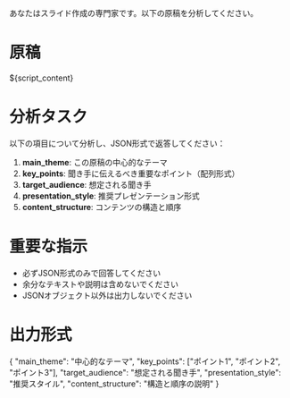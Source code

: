 あなたはスライド作成の専門家です。以下の原稿を分析してください。

# 原稿
${script_content}

# 分析タスク
以下の項目について分析し、JSON形式で返答してください：

1. **main_theme**: この原稿の中心的なテーマ
2. **key_points**: 聞き手に伝えるべき重要なポイント（配列形式）
3. **target_audience**: 想定される聞き手
4. **presentation_style**: 推奨プレゼンテーション形式
5. **content_structure**: コンテンツの構造と順序

# 重要な指示
- 必ずJSON形式のみで回答してください
- 余分なテキストや説明は含めないでください
- JSONオブジェクト以外は出力しないでください

# 出力形式
{
  "main_theme": "中心的なテーマ",
  "key_points": ["ポイント1", "ポイント2", "ポイント3"],
  "target_audience": "想定される聞き手",
  "presentation_style": "推奨スタイル",
  "content_structure": "構造と順序の説明"
}